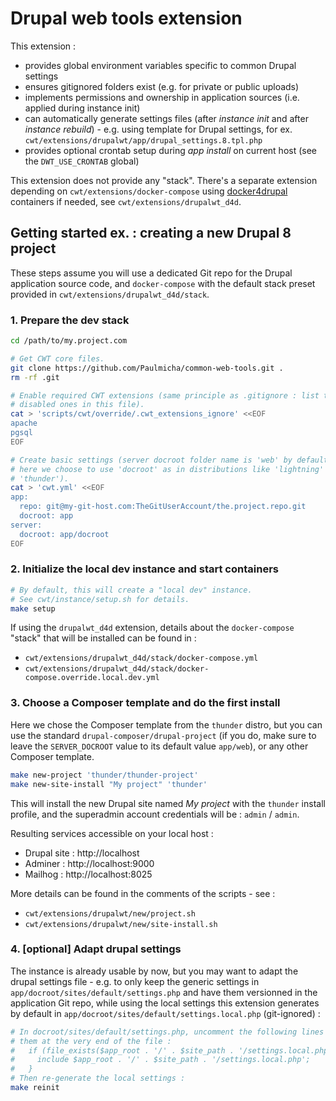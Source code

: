# Drupal web tools extension

This extension :

- provides global environment variables specific to common Drupal settings
- ensures gitignored folders exist (e.g. for private or public uploads)
- implements permissions and ownership in application sources (i.e. applied during instance init)
- can automatically generate settings files (after *instance init* and after *instance rebuild*) - e.g. using template for Drupal settings, for ex. `cwt/extensions/drupalwt/app/drupal_settings.8.tpl.php`
- provides optional crontab setup during *app install* on current host (see the `DWT_USE_CRONTAB` global)

This extension does not provide any "stack". There's a separate extension depending on `cwt/extensions/docker-compose` using [docker4drupal](https://github.com/wodby/docker4drupal) containers if needed, see `cwt/extensions/drupalwt_d4d`.

## Getting started ex. : creating a new Drupal 8 project

These steps assume you will use a dedicated Git repo for the Drupal application source code, and `docker-compose` with the default stack preset provided in `cwt/extensions/drupalwt_d4d/stack`.

### 1. Prepare the dev stack

```sh
cd /path/to/my.project.com

# Get CWT core files.
git clone https://github.com/Paulmicha/common-web-tools.git .
rm -rf .git

# Enable required CWT extensions (same principle as .gitignore : list the
# disabled ones in this file).
cat > 'scripts/cwt/override/.cwt_extensions_ignore' <<EOF
apache
pgsql
EOF

# Create basic settings (server docroot folder name is 'web' by default, but
# here we choose to use 'docroot' as in distributions like 'lightning' and
# 'thunder').
cat > 'cwt.yml' <<EOF
app:
  repo: git@my-git-host.com:TheGitUserAccount/the.project.repo.git
  docroot: app
server:
  docroot: app/docroot
EOF
```

### 2. Initialize the local dev instance and start containers

```sh
# By default, this will create a "local dev" instance.
# See cwt/instance/setup.sh for details.
make setup
```

If using the `drupalwt_d4d` extension, details about the `docker-compose` "stack" that will be installed can be found in :

- `cwt/extensions/drupalwt_d4d/stack/docker-compose.yml`
- `cwt/extensions/drupalwt_d4d/stack/docker-compose.override.local.dev.yml`

### 3. Choose a Composer template and do the first install

Here we chose the Composer template from the `thunder` distro, but you can use
the standard `drupal-composer/drupal-project` (if you do, make sure to leave the
`SERVER_DOCROOT` value to its default value `app/web`), or any other Composer
template.

```sh
make new-project 'thunder/thunder-project'
make new-site-install "My project" 'thunder'
```

This will install the new Drupal site named *My project* with the `thunder`
install profile, and the superadmin account credentials will be : `admin` / `admin`.

Resulting services accessible on your local host :

- Drupal site : http://localhost
- Adminer : http://localhost:9000
- Mailhog : http://localhost:8025

More details can be found in the comments of the scripts - see :

- `cwt/extensions/drupalwt/new/project.sh`
- `cwt/extensions/drupalwt/new/site-install.sh`

### 4. [optional] Adapt drupal settings

The instance is already usable by now, but you may want to adapt the drupal settings file - e.g. to only keep the generic settings in `app/docroot/sites/default/settings.php` and have them versionned in the application Git repo, while using the local settings this extension generates by default in `app/docroot/sites/default/settings.local.php` (git-ignored) :

```sh
# In docroot/sites/default/settings.php, uncomment the following lines and put
# them at the very end of the file :
#   if (file_exists($app_root . '/' . $site_path . '/settings.local.php')) {
#     include $app_root . '/' . $site_path . '/settings.local.php';
#   }
# Then re-generate the local settings :
make reinit
```
